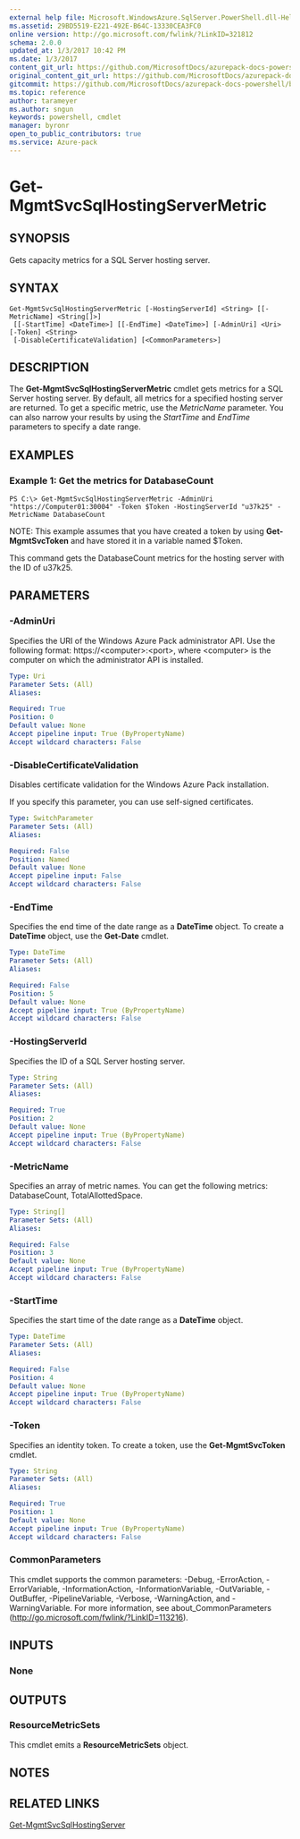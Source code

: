 ```yaml
---
external help file: Microsoft.WindowsAzure.SqlServer.PowerShell.dll-Help.xml
ms.assetid: 29BD5519-E221-492E-B64C-13330CEA3FC0
online version: http://go.microsoft.com/fwlink/?LinkID=321812
schema: 2.0.0
updated_at: 1/3/2017 10:42 PM
ms.date: 1/3/2017
content_git_url: https://github.com/MicrosoftDocs/azurepack-docs-powershell/blob/live/AzurePack-cmdlets/SQLServer/v1.0/Get-MgmtSvcSqlHostingServerMetric.md
original_content_git_url: https://github.com/MicrosoftDocs/azurepack-docs-powershell/blob/live/AzurePack-cmdlets/SQLServer/v1.0/Get-MgmtSvcSqlHostingServerMetric.md
gitcommit: https://github.com/MicrosoftDocs/azurepack-docs-powershell/blob/eb7bff1251dc2a22eafa120c35cbbc43529d3762/AzurePack-cmdlets/SQLServer/v1.0/Get-MgmtSvcSqlHostingServerMetric.md
ms.topic: reference
author: tarameyer
ms.author: sngun
keywords: powershell, cmdlet
manager: byronr
open_to_public_contributors: true
ms.service: Azure-pack
---
```


# Get-MgmtSvcSqlHostingServerMetric

## SYNOPSIS
Gets capacity metrics for a SQL Server hosting server.

## SYNTAX

```
Get-MgmtSvcSqlHostingServerMetric [-HostingServerId] <String> [[-MetricName] <String[]>]
 [[-StartTime] <DateTime>] [[-EndTime] <DateTime>] [-AdminUri] <Uri> [-Token] <String>
 [-DisableCertificateValidation] [<CommonParameters>]
```

## DESCRIPTION
The **Get-MgmtSvcSqlHostingServerMetric** cmdlet gets metrics for a SQL Server hosting server.
By default, all metrics for a specified hosting server are returned.
To get a specific metric, use the *MetricName* parameter.
You can also narrow your results by using the *StartTime* and *EndTime* parameters to specify a date range.

## EXAMPLES

### Example 1: Get the metrics for DatabaseCount
```
PS C:\> Get-MgmtSvcSqlHostingServerMetric -AdminUri "https://Computer01:30004" -Token $Token -HostingServerId "u37k25" -MetricName DatabaseCount
```

NOTE: This example assumes that you have created a token by using **Get-MgmtSvcToken** and have stored it in a variable named $Token.

This command gets the DatabaseCount metrics for the hosting server with the ID of u37k25.

## PARAMETERS

### -AdminUri
Specifies the URI of the Windows Azure Pack administrator API.
Use the following format: https://\<computer\>:\<port\>, where \<computer\> is the computer on which the administrator API is installed.

```yaml
Type: Uri
Parameter Sets: (All)
Aliases: 

Required: True
Position: 0
Default value: None
Accept pipeline input: True (ByPropertyName)
Accept wildcard characters: False
```

### -DisableCertificateValidation
Disables certificate validation for the Windows Azure Pack installation.

If you specify this parameter, you can use self-signed certificates.

```yaml
Type: SwitchParameter
Parameter Sets: (All)
Aliases: 

Required: False
Position: Named
Default value: None
Accept pipeline input: False
Accept wildcard characters: False
```

### -EndTime
Specifies the end time of the date range as a **DateTime** object.
To create a **DateTime** object, use the **Get-Date** cmdlet.

```yaml
Type: DateTime
Parameter Sets: (All)
Aliases: 

Required: False
Position: 5
Default value: None
Accept pipeline input: True (ByPropertyName)
Accept wildcard characters: False
```

### -HostingServerId
Specifies the ID of a SQL Server hosting server.

```yaml
Type: String
Parameter Sets: (All)
Aliases: 

Required: True
Position: 2
Default value: None
Accept pipeline input: True (ByPropertyName)
Accept wildcard characters: False
```

### -MetricName
Specifies an array of metric names.
You can get the following metrics: DatabaseCount, TotalAllottedSpace.

```yaml
Type: String[]
Parameter Sets: (All)
Aliases: 

Required: False
Position: 3
Default value: None
Accept pipeline input: True (ByPropertyName)
Accept wildcard characters: False
```

### -StartTime
Specifies the start time of the date range as a **DateTime** object.

```yaml
Type: DateTime
Parameter Sets: (All)
Aliases: 

Required: False
Position: 4
Default value: None
Accept pipeline input: True (ByPropertyName)
Accept wildcard characters: False
```

### -Token
Specifies an identity token.
To create a token, use the **Get-MgmtSvcToken** cmdlet.

```yaml
Type: String
Parameter Sets: (All)
Aliases: 

Required: True
Position: 1
Default value: None
Accept pipeline input: True (ByPropertyName)
Accept wildcard characters: False
```

### CommonParameters
This cmdlet supports the common parameters: -Debug, -ErrorAction, -ErrorVariable, -InformationAction, -InformationVariable, -OutVariable, -OutBuffer, -PipelineVariable, -Verbose, -WarningAction, and -WarningVariable. For more information, see about_CommonParameters (http://go.microsoft.com/fwlink/?LinkID=113216).

## INPUTS

### None

## OUTPUTS

### ResourceMetricSets
This cmdlet emits a **ResourceMetricSets** object.

## NOTES

## RELATED LINKS

[Get-MgmtSvcSqlHostingServer](xref:SQLServer/v1.0/Get-MgmtSvcSqlHostingServer.md)


